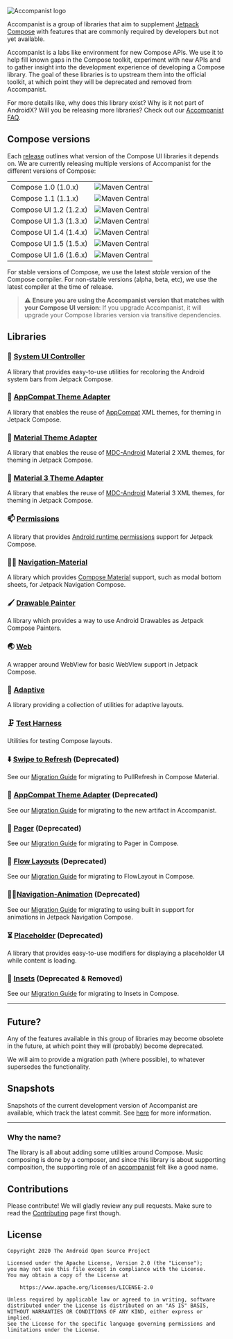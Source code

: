 ![Accompanist logo](docs/header.png)

Accompanist is a group of libraries that aim to supplement [Jetpack Compose][compose] with features that are commonly required by developers but not yet available.

Accompanist is a labs like environment for new Compose APIs. We use it to help fill known gaps in the Compose toolkit, experiment with new APIs and to gather insight into the development experience of developing a Compose library. The goal of these libraries is to upstream them into the official toolkit, at which point they will be deprecated and removed from Accompanist.

For more details like, why does this library exist? Why is it not part of AndroidX? Will you be releasing more libraries? Check out our [Accompanist FAQ](https://medium.com/p/b55117b02712).

## Compose versions

Each [release](https://github.com/google/accompanist/releases) outlines what version of the Compose UI libraries it depends on. We are currently releasing multiple versions of Accompanist for the different versions of Compose:

<table>
 <tr>
  <td>Compose 1.0 (1.0.x)</td><td><img alt="Maven Central" src="https://img.shields.io/maven-central/v/com.google.accompanist/accompanist-permissions?versionPrefix=0.20"></td>
 </tr>
 <tr>
  <td>Compose 1.1 (1.1.x)</td><td><img alt="Maven Central" src="https://img.shields.io/maven-central/v/com.google.accompanist/accompanist-permissions?versionPrefix=0.23"></td>
 </tr>
 <tr>
  <td>Compose UI 1.2 (1.2.x)</td><td><img alt="Maven Central" src="https://img.shields.io/maven-central/v/com.google.accompanist/accompanist-permissions?versionPrefix=0.25"></td>
 </tr>
 <tr>
  <td>Compose UI 1.3 (1.3.x)</td><td><img alt="Maven Central" src="https://img.shields.io/maven-central/v/com.google.accompanist/accompanist-permissions?versionPrefix=0.28"></td>
 </tr>
 <tr>
  <td>Compose UI 1.4 (1.4.x)</td><td><img alt="Maven Central" src="https://img.shields.io/maven-central/v/com.google.accompanist/accompanist-permissions?versionPrefix=0.30"></td>
 </tr>
 <tr>
  <td>Compose UI 1.5 (1.5.x)</td><td><img alt="Maven Central" src="https://img.shields.io/maven-central/v/com.google.accompanist/accompanist-permissions?versionPrefix=0.31"></td>
 </tr>
 <tr>
  <td>Compose UI 1.6 (1.6.x)</td><td><img alt="Maven Central" src="https://img.shields.io/maven-central/v/com.google.accompanist/accompanist-permissions"></td>
 </tr>
</table>

For stable versions of Compose, we use the latest *stable* version of the Compose compiler. For non-stable versions (alpha, beta, etc), we use the latest compiler at the time of release.

> :warning: **Ensure you are using the Accompanist version that matches with your Compose UI version**: If you upgrade Accompanist, it will upgrade your Compose libraries version via transitive dependencies.

## Libraries

### 🍫 [System UI Controller](./systemuicontroller/)
A library that provides easy-to-use utilities for recoloring the Android system bars from Jetpack Compose.

### 🎨 [AppCompat Theme Adapter](./themeadapter-appcompat/)
A library that enables the reuse of [AppCompat][appcompat] XML themes, for theming in Jetpack Compose.

### 🎨 [Material Theme Adapter](./themeadapter-material/)
A library that enables the reuse of [MDC-Android][mdc] Material 2 XML themes, for theming in Jetpack Compose.

### 🎨 [Material 3 Theme Adapter](./themeadapter-material3/)
A library that enables the reuse of [MDC-Android][mdc] Material 3 XML themes, for theming in Jetpack Compose.

### 📫 [Permissions](./permissions/)
A library that provides [Android runtime permissions][runtimepermissions] support for Jetpack Compose.

### 🧭🎨️ [Navigation-Material](./navigation-material/)
A library which provides [Compose Material](https://developer.android.com/jetpack/androidx/releases/compose-material) support, such as modal bottom sheets, for Jetpack Navigation Compose.

### 🖌️ [Drawable Painter](./drawablepainter/)
A library which provides a way to use Android Drawables as Jetpack Compose Painters.

### 🌏 [Web](./web/)
A wrapper around WebView for basic WebView support in Jetpack Compose.

### 📜 [Adaptive](./adaptive/)
A library providing a collection of utilities for adaptive layouts.

### 🗜 [Test Harness](./testharness/)
Utilities for testing Compose layouts.

### ⬇️ [Swipe to Refresh](./swiperefresh/) (Deprecated)
See our [Migration Guide](https://google.github.io/accompanist/swiperefresh/) for migrating to PullRefresh in Compose Material.

### 🎨 [AppCompat Theme Adapter](./appcompat-theme/) (Deprecated)
See our [Migration Guide](https://google.github.io/accompanist/appcompat-theme/) for migrating to the new artifact in Accompanist.

### 📖 [Pager](./pager/) (Deprecated)
See our [Migration Guide](https://google.github.io/accompanist/pager/) for migrating to Pager in Compose.

### 🌊 [Flow Layouts](./flowlayout/) (Deprecated)
See our [Migration Guide](https://google.github.io/accompanist/flowlayout/) for migrating to FlowLayout in Compose.

### 🧭✨[Navigation-Animation](./navigation-animation/) (Deprecated)
See our [Migration Guide](https://google.github.io/accompanist/navigation-animation/) for migrating to using built in support for animations in Jetpack Navigation Compose. 

### ⏳ [Placeholder](./placeholder/) (Deprecated)
A library that provides easy-to-use modifiers for displaying a placeholder UI while content is loading.

### 📐 [Insets](./insets/) (Deprecated & Removed)
See our [Migration Guide](https://google.github.io/accompanist/insets/) for migrating to Insets in Compose.

---

## Future?

Any of the features available in this group of libraries may become obsolete in the future, at which point they will (probably) become deprecated. 

We will aim to provide a migration path (where possible), to whatever supersedes the functionality.

## Snapshots

Snapshots of the current development version of Accompanist are available, which track the latest commit. See [here](docs/using-snapshot-version.md) for more information. 

---

### Why the name?

The library is all about adding some utilities around Compose. Music composing is done by a
composer, and since this library is about supporting composition, the supporting role of an [accompanist](https://en.wikipedia.org/wiki/Accompaniment) felt like a good name.

## Contributions

Please contribute! We will gladly review any pull requests.
Make sure to read the [Contributing](CONTRIBUTING.md) page first though.

## License

```
Copyright 2020 The Android Open Source Project
 
Licensed under the Apache License, Version 2.0 (the "License");
you may not use this file except in compliance with the License.
You may obtain a copy of the License at

    https://www.apache.org/licenses/LICENSE-2.0

Unless required by applicable law or agreed to in writing, software
distributed under the License is distributed on an "AS IS" BASIS,
WITHOUT WARRANTIES OR CONDITIONS OF ANY KIND, either express or implied.
See the License for the specific language governing permissions and
limitations under the License.
```

[appcompat]: https://developer.android.com/jetpack/androidx/releases/appcompat
[compose]: https://developer.android.com/jetpack/compose
[snap]: https://oss.sonatype.org/content/repositories/snapshots/com/google/accompanist/
[mdc]: https://github.com/material-components/material-components-android
[windowinsets]: https://developer.android.com/reference/kotlin/android/view/WindowInsets
[viewpager]: https://developer.android.com/reference/kotlin/androidx/viewpager/widget/ViewPager
[runtimepermissions]: https://developer.android.com/guide/topics/permissions/overview

